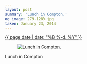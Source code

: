 ```yaml
---
layout: post
summary: 'Lunch in Compton.'
og_image: 279-1280.jpg
taken: January 23, 2014
---
```


<div class="post">
 <time>
  <a href="/279">
   {{ page.date | date: "%B %-d, %Y" }}
  </a>
 </time>
 <a href="/279">
  <figure data-taken="1/23/2014">
   <img alt="Lunch in Compton." sizes="(min-width: 700px) 50vw, calc(100vw - 2rem)" src="{{ site.assets_url }}/279-640.jpg" srcset="{{ site.assets_url }}/279-1280.jpg 1280w, {{ site.assets_url }}/279-960.jpg 960w, {{ site.assets_url }}/279-640.jpg 640w, {{ site.assets_url }}/279-320.jpg 320w"/>
  </figure>
 </a>
 <span>
  Lunch in Compton.
 </span>
</div>
